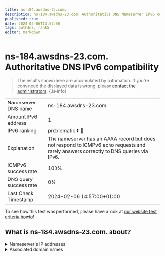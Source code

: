 ```yaml
---
title: ns-184.awsdns-23.com.
description: ns-184.awsdns-23.com. Authoritative DNS Nameserver IPv6 compatibility
published: true
date: 2024-02-06T13:57:00
tags: authdns, rank5
editor: markdown
---
```


# ns-184.awsdns-23.com. Authoritative DNS IPv6 compatibility

> The results shown here are accumulated by automation. If you're convinced the displayed data is wrong, please [contact the administrators](/howto/chat). 
{.is-info}




|   |   |
| - | - |
| Nameserver DNS name | ns-184.awsdns-23.com.
| Amount IPv6 address | 1
| IPv6 ranking | problematic :arrow_double_down: [🔗](/howto/ranking) |
| Explanation | The nameserver has an AAAA record but does not respond to ICMPv6 echo requests and rarely answers correctly to DNS queries via IPv6. |
| ICMPv6 success rate | 100%|
| DNS query success rate | 0% |
| Last Check Timestamp | 2024-02-06 14:57:00+01:00 |

To see how this test was performed, please have a look at [our website test criteria howto](/howto/testcriteria/authdns)!


## What is ns-184.awsdns-23.com. about?




<details>
<summary>Nameserver's IP addresses</summary>

2600:9000:5300:b800::1

</details>



<details>
<summary>Associated domain names</summary>

www.ign.com

</details>

